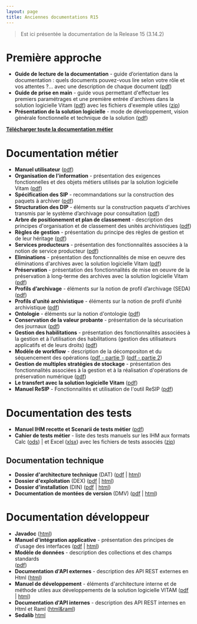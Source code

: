 ```yaml
---
layout: page
title: Anciennes documentations R15
---
```


> Est ici présentée la documentation de la Release 15 (3.14.2)

# Première approche
* **Guide de lecture de la documentation** - guide d’orientation dans la documentation : quels documents pouvez-vous lire selon votre rôle et vos attentes ?... avec une description de chaque document ([pdf](/ressources/Doc3.14.2/autres/fonctionnel/VITAM_Guide_de_lecture_de_la_documentation.pdf))
* **Guide de prise en main** - guide vous permettant d'effectuer les premiers paramétrages et une première entrée d'archives dans la solution logicielle Vitam
([pdf](/ressources/Doc3.14.2/autres/fonctionnel/VITAM_Guide_de_prise_en_main.pdf)) avec les fichiers d'exemple utiles ([zip](http://download.programmevitam.fr/vitam_repository/3.0.1/tests/Jeu_de_tests_Guide_de_prise_en_main_R13.zip))
* **Présentation de la solution logicielle** - mode de développement, vision générale fonctionnelle et technique de la solution
([pdf](/ressources/Doc3.14.2/autres/fonctionnel/VITAM_Presentation_solution_logicielle.pdf))

**[Télécharger toute la documentation métier](/ressources/Doc3.12.2/autres/fonctionnel/Release15_doc.7z)**

# Documentation métier
* **Manuel utilisateur** ([pdf](/ressources/Doc3.14.2/autres/fonctionnel/VITAM_Manuel_utilisateur.pdf))
* **Organisation de l'information** - présentation des exigences fonctionnelles et des objets métiers utilisés par la solution logicielle Vitam
([pdf](/ressources/Doc3.14.2/autres/fonctionnel/VITAM_Organisation_de_information.pdf))
* **Spécification des SIP** - recommandations sur la construction des paquets
à archiver ([pdf](/ressources/Doc3.14.2/autres/fonctionnel/VITAM_Structuration_des_SIP.pdf))
* **Structuration des DIP** - éléments sur la construction paquets d'archives transmis par le système d’archivage pour consultation
([pdf](/ressources/Doc3.14.2/autres/fonctionnel/VITAM_Structuration_des_DIP.pdf))
* **Arbre de positionement et plan de classement** - description des principes d'organisation et de classement des unités archivistiques
([pdf](/ressources/Doc3.14.2/autres/fonctionnel/VITAM_ArbresEtPlans.pdf))
* **Règles de gestion** - présentation du principe des règles de gestion et de leur héritage
([pdf](/ressources/Doc3.14.2/autres/fonctionnel/VITAM_Regles_de_gestion.pdf))
* **Services producteurs** - présentation des fonctionnalités associées à la
notion de service producteur ([pdf](/ressources/Doc3.14.2/autres/fonctionnel/VITAM_Services_producteurs.pdf))
* **Eliminations** - présentation des fonctionnalités de mise en oeuvre des éliminations d'archives avec la solution logicielle Vitam ([pdf](/ressources/Doc3.14.2/autres/fonctionnel/VITAM_Eliminations.pdf))
* **Préservation** - présentation des fonctionnalités de mise en oeuvre de la préservation à long-terme des archives avec la solution logicielle Vitam ([pdf](/ressources/Doc3.14.2/autres/fonctionnel/VITAM_Preservation.pdf))
* **Profils d’archivage** - éléments sur la notion de profil d’archivage (SEDA) ([pdf](/ressources/Doc3.14.2/autres/fonctionnel/VITAM_Profils_d_archivage.pdf))
* **Profils d’unité archivistique** - éléments sur la notion de profil d’unité archivistique ([pdf](/ressources/Doc3.14.2/autres/fonctionnel/VITAM_ProfilsDuniteArchivistique.pdf))
* **Ontologie** - éléments sur la notion d'ontologie ([pdf](/ressources/Doc3.14.2/autres/fonctionnel/VITAM_Ontologie.pdf))
* **Conservation de la valeur probante** - présentation de la sécurisation des journaux ([pdf](//ressources/Doc3.14.2/autres/fonctionnel/VITAM_Conservation_valeur_probante.pdf))
* **Gestion des habilitations** - présentation des fonctionnalités associées à la gestion et à
l’utilisation des habilitations (gestion des utilisateurs applicatifs et de leurs droits) ([pdf](/ressources/Doc3.14.2/autres/fonctionnel/VITAM_Gestion_habilitations.pdf))
* **Modèle de workflow**  - description de la décompositon et du séquencement des
 opérations ([pdf - partie 1](/ressources/Doc3.14.2/autres/fonctionnel/VITAM_Modele_de_workflow_part1.pdf)) ([pdf - partie 2](/ressources/Doc3.14.2/autres/fonctionnel/VITAM_Modele_de_workflow_part2.pdf))
* **Gestion de multiples stratégies de stockage** - présentation des fonctionnalités associées à la gestion et à la réalisation d'opérations de préservation numérique ([pdf](/ressources/Doc3.14.2/autres/fonctionnel/VITAM_Multi_strategies.pdf))
* **Le transfert avec la solution logicielle Vitam** ([pdf](/ressources/Doc3.14.2/autres/fonctionnel/VITAM_Transfert.pdf))
* **Manuel ReSIP** - Fonctionnalités et utilisation de l'outil ReSIP ([pdf](/ressources/Doc3.14.2/autres/fonctionnel/VITAM_Manuel_ReSIP.pdf))

# Documentation des tests
* **Manuel IHM recette et Scenarii de tests métier** ([pdf](/ressources/Doc3.14.2/autres/fonctionnel/VITAM_IHM_Recette.pdf))
* **Cahier de tests métier** - liste des tests manuels sur les IHM aux formats Calc ([ods](/ressources/Doc3.14.2/autres/fonctionnel/VITAM_cahier_de_recette_fonctionnel.ods)) \| et Excel ([xlsx](/ressources/Doc3.14.2/autres/fonctionnel/VITAM_cahier_de_recette_fonctionnel.xlsx)) avec les fichiers de tests associés ([zip](http://download.programmevitam.fr/vitam_repository/3.0.1/tests/Jeux_de_tests_fonctionnels_RELEASE13.zip))

## Documentation technique
* **Dossier d'architecture technique** (DAT) ([pdf](/ressources/Doc3.14.2/pdf/vitam-architecture.3.6.0.pdf) \| [html](/ressources/Doc3.14.2/html/archi))
* **Dossier d'exploitation** (DEX) ([pdf](/ressources/Doc3.14.2/pdf/vitam-documentation-exploitation.3.6.0.pdf) \| [html](/ressources/Doc3.14.2/html/exploitation))
* **Dossier d'installation** (DIN) ([pdf](/ressources/Doc3.14.2/pdf/vitam-documentation-installation.3.6.0.pdf) \| [html](/ressources/Doc3.14.2/html/installation))
* **Documentation de montées de version** (DMV) ([pdf](/ressources/Doc3.14.2/pdf/vitam-documentation-migration.3.6.0.pdf) \| [html](/ressources/Doc3.14.2/html/migration))

# Documentation développeur
* **Javadoc** ([html](/ressourcesDoc3.14.2/javadoc))
* **Manuel d'intégration applicative** - présentation des principes de d'usage des interfaces ([pdf](/ressources/Doc3.14.2/pdf/vitam-manuel-integration.3.6.0.pdf) \| [html](/ressources/Doc3.14.2/html/manuel-integration))
* **Modèle de données** - description des collections et des champs standards  
([pdf](/ressources/Doc3.14.2/autres/fonctionnel/VITAM_Modele_de_donnees.pdf))
* **Documentation d'API externes** - description des API REST externes en Html ([html](/ressources/Doc3.14.2/raml/externe))
* **Manuel de développement** - éléments d'architecture interne et de méthode utiles aux développements de la solution logicielle VITAM ([pdf](/ressources/Doc3.14.2/pdf/vitam-manuel-developpement.3.6.0.pdf)
\| [html](/ressources/Doc3.14.2/html/manuel-dev))
* **Documentation d'API internes** - description des API REST internes en Html et Raml ([html&raml](/ressources/Doc3.14.2/raml/interne))
* **Sedalib** [html](http://download.programmevitam.fr/resip/1.1/javadoc-sedalib1.1/)